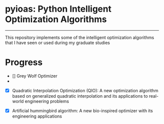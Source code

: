 # pyioas: Python Intelligent Optimization Algorithms

---

This repository implements some of the intelligent optimization algorithms that I have seen or used during my graduate studies

# Progress

- [] Grey Wolf Optimizer
- 
- [x] Quadratic Interpolation Optimization (QIO): A new optimization algorithm based on generalized quadratic interpolation and its applications to real-world engineering problems
- [x] Artificial hummingbird algorithm: A new bio-inspired optimizer with its engineering applications



